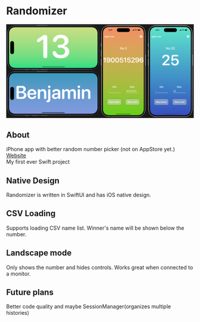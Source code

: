 # Randomizer
![Preview](screenshot.png "preview")

## About
iPhone app with better random number picker (not on AppStore yet.)<br>
[Website](https://wimpum.github.io/Rndsite/)<br>
My first ever Swift project

## Native Design
Randomizer is written in SwiftUI and has iOS native design.

## CSV Loading
Supports loading CSV name list. Winner's name will be shown below the number.

## Landscape mode
Only shows the number and hides controls. Works great when connected to a monitor.

## Future plans
Better code quality and maybe SessionManager(organizes multiple histories)
